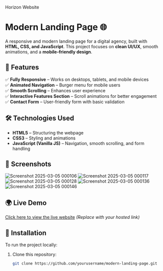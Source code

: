 Horizon Website
# Modern Landing Page 🌐

A responsive and modern landing page for a digital agency, built with **HTML, CSS, and JavaScript**. This project focuses on **clean UI/UX**, smooth animations, and a **mobile-friendly design**.

## 🚀 Features
✅ **Fully Responsive** – Works on desktops, tablets, and mobile devices  
✅ **Animated Navigation** – Burger menu for mobile users  
✅ **Smooth Scrolling** – Enhances user experience  
✅ **Interactive Features Section** – Scroll animations for better engagement  
✅ **Contact Form** – User-friendly form with basic validation  

## 🛠 Technologies Used
- **HTML5** – Structuring the webpage
- **CSS3** – Styling and animations
- **JavaScript (Vanilla JS)** – Navigation, smooth scrolling, and form handling

## 📸 Screenshots

![Screenshot 2025-03-05 000106](https://github.com/user-attachments/assets/f7f40c79-9daf-4256-8f28-1efa0a324365)
![Screenshot 2025-03-05 000117](https://github.com/user-attachments/assets/07747ec9-520e-4b49-bf6c-0cc98172d3a4)
![Screenshot 2025-03-05 000128](https://github.com/user-attachments/assets/fb9012e8-9ee3-4e8a-9916-3c95d3dc7ea6)
![Screenshot 2025-03-05 000136](https://github.com/user-attachments/assets/8aab289a-9786-4e27-b04a-6175fad3a9ea)
![Screenshot 2025-03-05 000146](https://github.com/user-attachments/assets/36569818-f08d-4006-9be6-90e6563cbf10)


## 🌍 Live Demo
[Click here to view the live website](#) *(Replace with your hosted link)*

## 🔧 Installation
To run the project locally:
1. Clone this repository:
   ```sh
   git clone https://github.com/yourusername/modern-landing-page.git
